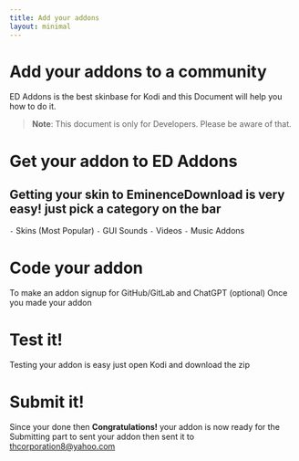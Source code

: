 ```yaml
---
title: Add your addons
layout: minimal
---
```


# Add your addons to a community 
ED Addons is the best skinbase for Kodi and
this Document will help you how to do it.

> **Note**: This document is only for Developers.
> Please be aware of that.

# Get your addon to ED Addons
Getting your skin to EminenceDownload is very easy!
just pick a category on the bar
---

`-` Skins (Most Popular)
`-` GUI Sounds
`-` Videos
`-` Music Addons
# Code your addon 
To make an addon signup for GitHub/GitLab and ChatGPT (optional)
Once you made your addon
# Test it!
Testing your addon is easy just open Kodi and download the zip
# Submit it!
Since your done then **Congratulations!** your addon is now ready for the Submitting part to sent your addon then sent it to thcorporation8@yahoo.com 
